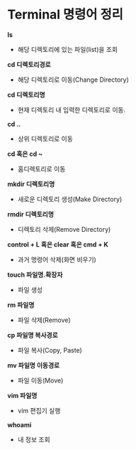 # **Terminal 명령어 정리**

**ls**
- 해당 디렉토리에 있는 파일(list)을 조회

**cd 디렉토리경로**
- 해당 디렉토리로 이동(Change Directory)

**cd 디렉토리명**
- 현재 디렉토리 내 입력한 디렉토리로 이동.

**cd ..**
- 상위 디렉토리로 이동

**cd 혹은 cd ~**
- 홈디렉토리로 이동

**mkdir 디렉토리명**
- 새로운 디렉토리 생성(Make Directory)

**rmdir 디렉토리명**
- 디렉토리 삭제(Remove Directory)

**control + L 혹은 clear 혹은 cmd + K**
- 과거 명령어 삭제(화면 비우기)

**touch 파일명.확장자**
- 파일 생성

**rm 파일명**
- 파일 삭제(Remove)

**cp 파일명 복사경로**
- 파일 복사(Copy, Paste)

**mv 파일명 이동경로**
- 파일 이동(Move)

**vim 파일명**
- vim 편집기 실행

**whoami**
- 내 정보 조회


